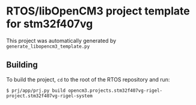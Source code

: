 # RTOS/libOpenCM3 project template for stm32f407vg

This project was automatically generated by `generate_libopencm3_template.py`

## Building

To build the project, `cd` to the root of the RTOS repository and run:

    $ prj/app/prj.py build opencm3.projects.stm32f407vg-rigel-project.stm32f407vg-rigel-system
